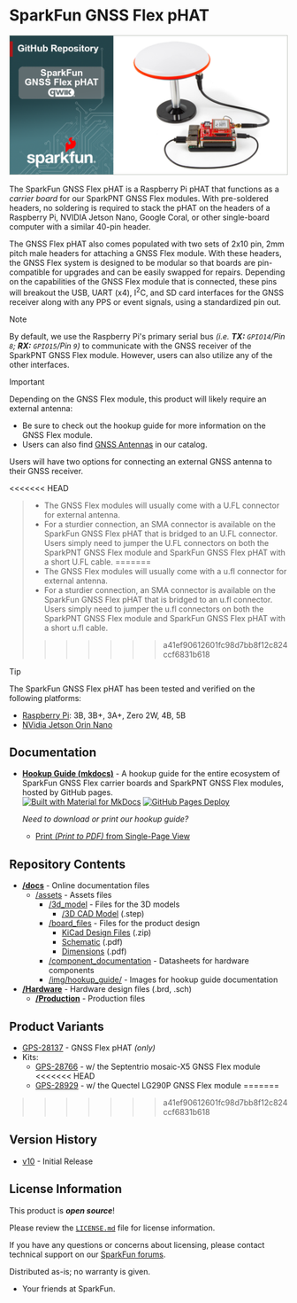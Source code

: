 SparkFun GNSS Flex pHAT
========================================

![SparkFun GNSS Flex pHAT](./banner-repo.png)

The SparkFun GNSS Flex pHAT is a Raspberry Pi pHAT that functions as a *carrier board* for our SparkPNT GNSS Flex modules. With pre-soldered headers, no soldering is required to stack the pHAT on the headers of a Raspberry Pi, NVIDIA Jetson Nano, Google Coral, or other single-board computer with a similar 40-pin header.

The GNSS Flex pHAT also comes populated with two sets of 2x10 pin, 2mm pitch male headers for attaching a GNSS Flex module. With these headers, the GNSS Flex system is designed to be modular so that boards are pin-compatible for upgrades and can be easily swapped for repairs. Depending on the capabilities of the GNSS Flex module that is connected, these pins will breakout the USB, UART (x4), I<sup>2</sup>C, and SD card interfaces for the GNSS receiver along with any PPS or event signals, using a standardized pin out.


> [!NOTE]
> By default, we use the Raspberry Pi's primary serial bus *(i.e. **TX:** `GPIO14`/Pin `8`; **RX:** `GPIO15`/Pin `9`)* to communicate with the GNSS receiver of the SparkPNT GNSS Flex module. However, users can also utilize any of the other interfaces.

> [!IMPORTANT]
> Depending on the GNSS Flex module, this product will likely require an external antenna:
>
> - Be sure to check out the hookup guide for more information on the GNSS Flex module.
> - Users can also find [GNSS Antennas](https://www.sparkfun.com/gnss/gnss-antennas.html) in our catalog.
>
> Users will have two options for connecting an external GNSS antenna to their GNSS receiver.
>
<<<<<<< HEAD
> - The GNSS Flex modules will usually come with a U.FL connector for external antenna.
> - For a sturdier connection, an SMA connector is available on the SparkFun GNSS Flex pHAT that is bridged to an U.FL connector. Users simply need to jumper the U.FL connectors on both the SparkPNT GNSS Flex module and SparkFun GNSS Flex pHAT with a short U.FL cable.
=======
> - The GNSS Flex modules will usually come with a u.fl connector for external antenna.
> - For a sturdier connection, an SMA connector is available on the SparkFun GNSS Flex pHAT that is bridged to an u.fl connector. Users simply need to jumper the u.fl connectors on both the SparkPNT GNSS Flex module and SparkFun GNSS Flex pHAT with a short u.fl cable.
>>>>>>> a41ef90612601fc98d7bb8f12c824ccf6831b618

> [!TIP]
> The SparkFun GNSS Flex pHAT has been tested and verified on the following platforms:
> - [Raspberry Pi](https://www.sparkfun.com/development-boards/single-board-computers/raspberry-pi/raspberry-pi-boards.html): 3B, 3B+, 3A+, Zero 2W, 4B, 5B
> - [NVidia Jetson Orin Nano](https://www.sparkfun.com/nvidia-jetson-orin-nano-developer-kit.html)


Documentation
--------------
- **[Hookup Guide (mkdocs)](http://docs.sparkfun.com/SparkFun_GNSS_Flex_System/)** - A hookup guide for the entire ecosystem of SparkFun GNSS Flex carrier boards and SparkPNT GNSS Flex modules, hosted by GitHub pages.<br>
  [![Built with Material for MkDocs](https://img.shields.io/badge/Material_for_MkDocs-526CFE?logo=MaterialForMkDocs&logoColor=white)](https://squidfunk.github.io/mkdocs-material/) [![GitHub Pages Deploy](https://github.com/sparkfun/SparkFun_GNSS_Flex_System/actions/workflows/build_documentation.yml/badge.svg)](https://github.com/sparkfun/SparkFun_GNSS_Flex_System/actions/workflows/build_documentation.yml)

  *Need to download or print our hookup guide?*

  - [Print *(Print to PDF)* from Single-Page View](http://docs.sparkfun.com/SparkFun_GNSS_Flex_System/print_view)


Repository Contents
-------------------
- **[/docs](/docs/)** - Online documentation files
  - [/assets](/docs/assets/) - Assets files
    - [/3d_model](/docs/assets/3d_model/) - Files for the 3D models
      - [/3D CAD Model](/docs/assets/3d_model/cad_model.step) (.step)
    - [/board_files](/docs/assets/board_files/) - Files for the product design
      - [KiCad Design Files](/docs/assets/board_files/kicad_files.zip) (.zip)
      - [Schematic](/docs/assets/board_files/schematic.pdf) (.pdf)
      - [Dimensions](/docs/assets/board_files/dimensions.pdf) (.pdf)
    - [/component_documentation](/docs/assets/component_documentation/) - Datasheets for hardware components
    - [/img/hookup_guide/](/docs/assets/img/hookup_guide/) - Images for hookup guide documentation
- **[/Hardware](/Hardware/)** - Hardware design files (.brd, .sch)
  - **[/Production](/Production/)** - Production files


Product Variants
----------------
- [GPS-28137](https://www.sparkfun.com/sparkfun-gnss-flex-phat.html) - GNSS Flex pHAT *(only)*
- Kits:
  - [GPS-28766](https://www.sparkfun.com/sparkfun-gnss-flex-phat-mosaic-x5.html) - w/ the Septentrio mosaic-X5 GNSS Flex module
<<<<<<< HEAD
  - [GPS-28929](https://www.sparkfun.com/sparkfun-gnss-flex-phat-lg290p.html) - w/ the Quectel LG290P GNSS Flex module
=======
>>>>>>> a41ef90612601fc98d7bb8f12c824ccf6831b618


Version History
---------------
- [v10](https://github.com/sparkfun/SparkFun_GNSS_pHAT/releases/tag/v10) - Initial Release


License Information
-------------------

This product is ***open source***!

Please review the [`LICENSE.md`](./LICENSE.md) file for license information.

If you have any questions or concerns about licensing, please contact technical support on our [SparkFun forums](https://forum.sparkfun.com/viewforum.php?f=152).

Distributed as-is; no warranty is given.

- Your friends at SparkFun.
